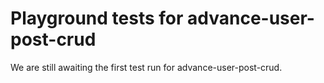 # Playground tests for advance-user-post-crud
We are still awaiting the first test run for advance-user-post-crud.
